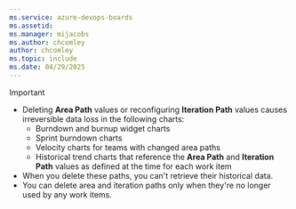 ```yaml
---
ms.service: azure-devops-boards
ms.assetid: 
ms.manager: mijacobs
ms.author: chcomley
author: chcomley
ms.topic: include
ms.date: 04/29/2025
---
```

 
> [!IMPORTANT]
> - Deleting **Area Path** values or reconfiguring **Iteration Path** values causes irreversible data loss in the following charts:
>   - Burndown and burnup widget charts
>   - Sprint burndown charts
>   - Velocity charts for teams with changed area paths
>   - Historical trend charts that reference the **Area Path** and **Iteration Path** values as defined at the time for each work item
> - When you delete these paths, you can't retrieve their historical data.
> - You can delete area and iteration paths only when they're no longer used by any work items.
 